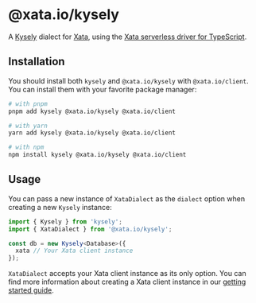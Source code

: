 # @xata.io/kysely

A [Kysely](https://github.com/kysely-org/kysely) dialect for [Xata](https://xata.io), using the [Xata serverless driver for TypeScript](https://github.com/xataio/client-ts).

## Installation

You should install both `kysely` and `@xata.io/kysely` with `@xata.io/client`. You can install them with your favorite package manager:

```bash
# with pnpm
pnpm add kysely @xata.io/kysely @xata.io/client

# with yarn
yarn add kysely @xata.io/kysely @xata.io/client

# with npm
npm install kysely @xata.io/kysely @xata.io/client
```

## Usage

You can pass a new instance of `XataDialect` as the `dialect` option when creating a new `Kysely` instance:

```typescript
import { Kysely } from 'kysely';
import { XataDialect } from '@xata.io/kysely';

const db = new Kysely<Database>({
  xata // Your Xata client instance
});
```

`XataDialect` accepts your Xata client instance as its only option. You can find more information about creating a Xata client instance in our [getting started guide](https://xata.io/docs/getting-started/installation).
